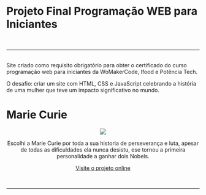 # Projeto Final Programação WEB para Iniciantes 
<br><hr><br>
Site criado como requisito obrigatório para obter o certificado do curso programação web para iniciantes da WoMakerCode, Ifood e Potência Tech. <br>

O desafio: criar um site com HTML, CSS e JavaScript celebrando a história de uma mulher que teve um impacto significativo no mundo.

# Marie Curie 
<div align="center">
<img src="https://www.infoescola.com/wp-content/uploads/2009/04/mariecurie.jpg">

Escolhi a Marie Curie por toda a sua historia de perseverança e luta, apesar de todas as dificuldades ela nunca desistu, ese tornou a primeira personalidade a ganhar dois Nobels.

 [Visite o projeto online](https://caazia.github.io/siteMarieCurie/)

<br><hr><br>
